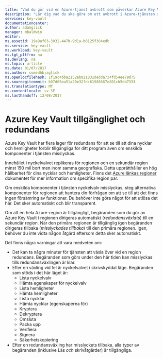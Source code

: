 ```yaml
---
title: "Vad du gör vid en Azure-tjänst avbrott som påverkar Azure Key Vault | Microsoft Docs"
description: "Lär dig vad du ska göra om ett avbrott i Azure-tjänsten som påverkar Azure Key Vault."
services: key-vault
documentationcenter: 
author: adamglick
manager: mbaldwin
editor: 
ms.assetid: 19a9af63-3032-447b-9d1a-b0125f384edb
ms.service: key-vault
ms.workload: key-vault
ms.tgt_pltfrm: na
ms.devlang: na
ms.topic: article
ms.date: 01/07/2017
ms.author: sumedhb;aglick
ms.openlocfilehash: 1f19c4bba2152eb021831dedda734fd54ee78d75
ms.sourcegitcommit: b07d06ea51a20e32fdc61980667e801cb5db7333
ms.translationtype: MT
ms.contentlocale: sv-SE
ms.lasthandoff: 12/08/2017
---
```

# <a name="azure-key-vault-availability-and-redundancy"></a>Azure Key Vault tillgänglighet och redundans
Azure Key Vault har flera lager för redundans för att se till att dina nycklar och hemligheter förblir tillgängliga för ditt program även om enskilda komponenter i tjänsten misslyckas.

Innehållet i nyckelvalvet replikeras för regionen och en sekundär region minst 150 mil bort men inom samma geografiska. Detta upprätthåller en hög hållbarhet för dina nycklar och hemligheter. Finns det [Azure länkas regioner](https://docs.microsoft.com/azure/best-practices-availability-paired-regions) dokumentet för mer information om specifika region par.

Om enskilda komponenter i tjänsten nyckelvalv misslyckas, steg alternativa komponenter för regionen att hantera din förfrågan om att se till att det finns ingen försämring av funktioner. Du behöver inte göra något för att utlösa det här. Det sker automatiskt och blir transparent.

Om att en hela Azure-region är tillgängligt, begäranden som du gör av Azure Key Vault i regionen dirigeras automatiskt (*redundansväxlats*) till en sekundär region. När den primära regionen är tillgänglig igen begäranden dirigeras tillbaka (*misslyckades tillbaka*) till den primära regionen. Igen, behöver du inte vidta någon åtgärd eftersom detta sker automatiskt.

Det finns några varningar att vara medveten om:

* Det kan ta några minuter för tjänsten att växla över vid en region redundans. Begäranden som görs under den här tiden kan misslyckas tills redundansväxlingen är klar.
* Efter en växling vid fel är nyckelvalvet i skrivskyddat läge. Begäranden som stöds i det här läget är:
  * Lista nyckelvalv
  * Hämta egenskaper för nyckelvalv
  * Lista hemligheter
  * Hämta hemligheter
  * Lista nycklar
  * Hämta nycklar (egenskaperna för)
  * Kryptera
  * Dekryptera
  * Omsluta
  * Packa upp
  * Verifiera
  * Signera
  * Säkerhetskopiering
* Efter en redundansväxling har misslyckats tillbaka, alla typer av begäranden (inklusive Läs *och* skrivåtgärder) är tillgängliga.

